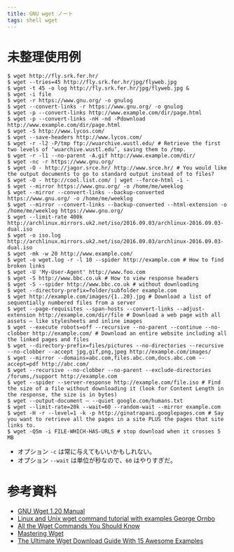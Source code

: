 ```yaml
---
title: GNU wget ノート
tags: shell wget
---
```


# 未整理使用例

```shell
$ wget http://fly.srk.fer.hr/
$ wget --tries=45 http://fly.srk.fer.hr/jpg/flyweb.jpg
$ wget -t 45 -o log http://fly.srk.fer.hr/jpg/flyweb.jpg &
$ wget -i file
$ wget -r https://www.gnu.org/ -o gnulog
$ wget --convert-links -r https://www.gnu.org/ -o gnulog
$ wget -p --convert-links http://www.example.com/dir/page.html
$ wget -p --convert-links -nH -nd -Pdownload http://www.example.com/dir/page.html
$ wget -S http://www.lycos.com/
$ wget --save-headers http://www.lycos.com/
$ wget -r -l2 -P/tmp ftp://wuarchive.wustl.edu/ # Retrieve the first two levels of ‘wuarchive.wustl.edu’, saving them to /tmp.
$ wget -r -l1 --no-parent -A.gif http://www.example.com/dir/
$ wget -nc -r https://www.gnu.org/
$ wget -O - http://jagor.srce.hr/ http://www.srce.hr/ # You would like the output documents to go to standard output instead of to files?
$ wget -O - http://cool.list.com/ | wget --force-html -i -
$ wget --mirror https://www.gnu.org/ -o /home/me/weeklog
$ wget --mirror --convert-links --backup-converted https://www.gnu.org/ -o /home/me/weeklog
$ wget --mirror --convert-links --backup-converted --html-extension -o /home/me/weeklog https://www.gnu.org/
$ wget --limit-rate 400k http://archlinux.mirrors.uk2.net/iso/2016.09.03/archlinux-2016.09.03-dual.iso
$ wget -o iso.log http://archlinux.mirrors.uk2.net/iso/2016.09.03/archlinux-2016.09.03-dual.iso
$ wget -mk -w 20 http://www.example.com/
$ wget -o wget.log -r -l 10 --spider http://example.com # How to find broken links
$ wget -U 'My-User-Agent' http://www.foo.com
$ wget -S http://www.bbc.co.uk # How to view response headers
$ wget -S --spider http://www.bbc.co.uk # without downloading
$ wget --directory-prefix=folder/subfolder example.com
$ wget http://example.com/images/{1..20}.jpg # Download a list of sequentially numbered files from a server
$ wget --page-requisites --span-hosts --convert-links --adjust-extension http://example.com/dir/file # Download a web page with all assets – like stylesheets and inline images
$ wget --execute robots=off --recursive --no-parent --continue --no-clobber http://example.com/ # Download an entire website including all the linked pages and files
$ wget --directory-prefix=files/pictures --no-directories --recursive --no-clobber --accept jpg,gif,png,jpeg http://example.com/images/
$ wget --mirror --domains=abc.com,files.abc.com,docs.abc.com --accept=pdf http://abc.com/
$ wget --recursive --no-clobber --no-parent --exclude-directories /forums,/support http://example.com
$ wget --spider --server-response http://example.com/file.iso # Find the size of a file without downloading it (look for Content Length in the response, the size is in bytes)
$ wget --output-document – --quiet google.com/humans.txt
$ wget --limit-rate=20k --wait=60 --random-wait --mirror example.com
$ wget -H -r --level=1 -k -p http://ginatrapani.googlepages.com # Say you want to retrieve all the pages in a site PLUS the pages that site links to.
$ wget -Q5m -i FILE-WHICH-HAS-URLS # stop download when it crosses 5 MB
```

* オプション ``-c`` は常に与えてもいいかもしれない。
* オプション ``--wait`` は単位が秒なので、``60`` はやりすぎだ。

# 参考資料

* [GNU Wget 1.20 Manual](https://www.gnu.org/software/wget/manual/wget.html)
* [Linux and Unix wget command tutorial with examples George Ornbo](https://shapeshed.com/unix-wget/)
* [All the Wget Commands You Should Know](http://www.labnol.org/software/wget-command-examples/28750/)
* [Mastering Wget](https://lifehacker.com/161202/geek-to-live--mastering-wget)
* [The Ultimate Wget Download Guide With 15 Awesome Examples](https://www.thegeekstuff.com/2009/09/the-ultimate-wget-download-guide-with-15-awesome-examples)
